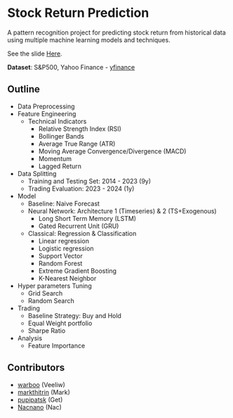 # Stock Return Prediction

A pattern recognition project for predicting stock return from historical data using multiple machine learning models and techniques.

See the slide [Here](https://github.com/Nacnano/stock-machine-learning-project/blob/main/Presentation%20Slide.pdf).

**Dataset**: S&P500, Yahoo Finance - [yfinance](https://pypi.org/project/yfinance/)

## Outline

- Data Preprocessing
- Feature Engineering
  - Technical Indicators
    - Relative Strength Index (RSI)
    - Bollinger Bands
    - Average True Range (ATR)
    - Moving Average Convergence/Divergence (MACD)
    - Momentum
    - Lagged Return
- Data Splitting
  - Training and Testing Set: 2014 - 2023 (9y)
  - Trading Evaluation: 2023 - 2024 (1y)
- Model
  - Baseline: Naive Forecast
  - Neural Network: Architecture 1 (Timeseries) & 2 (TS+Exogenous)
    - Long Short Term Memory (LSTM)
    - Gated Recurrent Unit (GRU)
  - Classical: Regression & Classification
    - Linear regression
    - Logistic regression
    - Support Vector
    - Random Forest
    - Extreme Gradient Boosting
    - K-Nearest Neighbor
- Hyper parameters Tuning
  - Grid Search
  - Random Search
- Trading
  - Baseline Strategy: Buy and Hold
  - Equal Weight portfolio
  - Sharpe Ratio
- Analysis
  - Feature Importance

## Contributors

- [warboo](https://github.com/warboo) (Veeliw)
- [markthitrin](https://github.com/markthitrin) (Mark)
- [pupipatsk](https://github.com/pupipatsk) (Get)
- [Nacnano](https://github.com/nacnano) (Nac)
